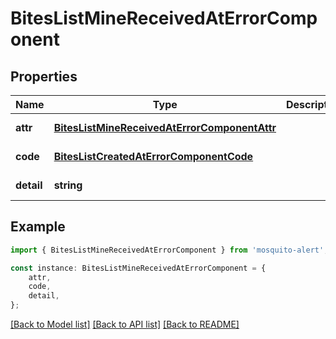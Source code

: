 # BitesListMineReceivedAtErrorComponent


## Properties

Name | Type | Description | Notes
------------ | ------------- | ------------- | -------------
**attr** | [**BitesListMineReceivedAtErrorComponentAttr**](BitesListMineReceivedAtErrorComponentAttr.md) |  | [default to undefined]
**code** | [**BitesListCreatedAtErrorComponentCode**](BitesListCreatedAtErrorComponentCode.md) |  | [default to undefined]
**detail** | **string** |  | [default to undefined]

## Example

```typescript
import { BitesListMineReceivedAtErrorComponent } from 'mosquito-alert';

const instance: BitesListMineReceivedAtErrorComponent = {
    attr,
    code,
    detail,
};
```

[[Back to Model list]](../README.md#documentation-for-models) [[Back to API list]](../README.md#documentation-for-api-endpoints) [[Back to README]](../README.md)

